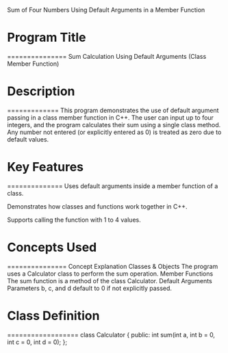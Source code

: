 Sum of Four Numbers Using Default Arguments in a Member Function

# Program Title
===============
Sum Calculation Using Default Arguments (Class Member Function)



# Description
=============
This program demonstrates the use of default argument passing in a class member function in C++.
The user can input up to four integers, and the program calculates their sum using a single class method.
Any number not entered (or explicitly entered as 0) is treated as zero due to default values.



# Key Features
==============
Uses default arguments inside a member function of a class.

Demonstrates how classes and functions work together in C++.

Supports calling the function with 1 to 4 values.



# Concepts Used
===============
Concept	Explanation
Classes & Objects	The program uses a Calculator class to perform the sum operation.
Member Functions	The sum function is a method of the class Calculator.
Default Arguments	Parameters b, c, and d default to 0 if not explicitly passed.



# Class Definition
==================
class Calculator {
public:
    int sum(int a, int b = 0, int c = 0, int d = 0);
};
